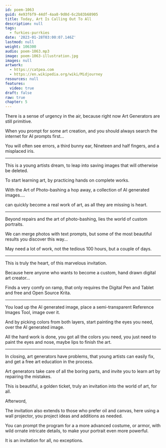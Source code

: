 ```yaml
---
id: poem-1063
guid: 4e93f6f9-44df-4aa8-9d0d-6c2b83b68905
title: Today, Art Is Calling Out To All
description: null
tags:
  - furkies-purrkies
date: '2023-01-28T03:00:07.146Z'
lastmod: null
weight: 106300
audio: poem-1063.mp3
image: poem-1063-illustration.jpg
images: null
artwork:
  - https://catpea.com
  - https://en.wikipedia.org/wiki/Midjourney
resources: null
features:
  video: true
draft: false
raw: true
chapter: 5
---
```


There is a sense of urgency in the air,
because right now Art Generators are still primitive.

When you prompt for some art creation,
and you should always search the internet for AI prompts first…

You will often see errors, a third bunny ear,
Nineteen and half fingers, and a misplaced iris.

---

This is a young artists dream,
to leap into saving images that will otherwise be deleted.

To start learning art,
by practicing hands on complete works.

With the Art of Photo-bashing a hop away,
a collection of AI generated images….

can quickly become a real work of art,
as all they are missing is heart.

---

Beyond repairs and the art of photo-bashing,
lies the world of custom portraits.

We can merge photos with text prompts,
but some of the most beautiful results you discover this way…

May need a lot of work,
not the tedious 100 hours, but a couple of days.

---

This is truly the heart,
of this marvelous invitation.

Because here anyone who wants to become
a custom, hand drawn digital art creator…

Finds a very comfy on ramp,
that only requires the Digital Pen and Tablet and free and Open Source Krita.

---

You load up the AI generated image,
place a semi-transparent Reference Images Tool, image over it.

And by picking colors from both layers,
start painting the eyes you need, over the AI generated image.

All the hard work is done, you got all the colors you need,
you just need to paint the eyes and nose, maybe lips to finish the art.

---

In closing, art generators have problems,
that young artists can easily fix, and get a free art education in the process.

Art generators take care of all the boring parts,
and invite you to learn art by repairing the mistakes.

This is beautiful, a golden ticket,
truly an invitation into the world of art, for all.

Afterword,

The invitation also extends to those who prefer oil and canvas,
here using a wall projector, you project ideas and additions as needed.

You can prompt the program for a a more advanced costume, or armor,
with wild ornate intricate details, to make your portrait even more powerful.

It is an invitation for all,
no exceptions.
